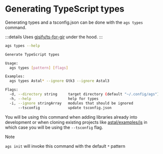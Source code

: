# Generating TypeScript types

Generating types and a tsconfig.json can be done with the `ags types` command.

:::details
Uses [gjsify/ts-for-gir](https://github.com/gjsify/ts-for-gir) under the hood.
:::

```sh
ags types --help

Generate TypeScript types

Usage:
  ags types [pattern] [flags]

Examples:
  ags types Astal* --ignore Gtk3 --ignore Astal3

Flags:
  -d, --directory string     target directory (default "~/.config/ags")
  -h, --help                 help for types
  -i, --ignore stringArray   modules that should be ignored
      --tsconfig             update tsconfig.json
```

You will be using this command when adding libraries already into development
or when cloning existing projects like [astal/examples/js](https://github.com/Aylur/astal/tree/main/examples/js)
in which case you will be using the `--tsconfig` flag.

> [!NOTE]
> `ags init` will invoke this command with the default `*` pattern
